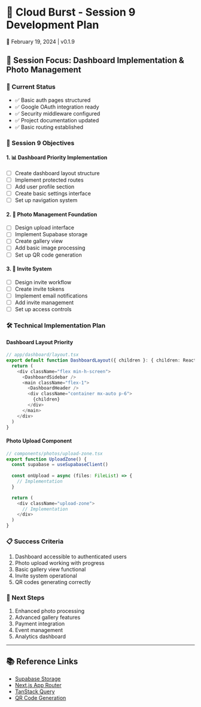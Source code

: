 # 🌟 Cloud Burst - Session 9 Development Plan
📅 February 19, 2024 | v0.1.9

## 🎯 Session Focus: Dashboard Implementation & Photo Management

### 🔄 Current Status
- ✅ Basic auth pages structured
- ✅ Google OAuth integration ready
- ✅ Security middleware configured
- ✅ Project documentation updated
- ✅ Basic routing established

### 🎯 Session 9 Objectives

#### 1. 📊 Dashboard Priority Implementation
- [ ] Create dashboard layout structure
- [ ] Implement protected routes
- [ ] Add user profile section
- [ ] Create basic settings interface
- [ ] Set up navigation system

#### 2. 📸 Photo Management Foundation
- [ ] Design upload interface
- [ ] Implement Supabase storage
- [ ] Create gallery view
- [ ] Add basic image processing
- [ ] Set up QR code generation

#### 3. 🔐 Invite System
- [ ] Design invite workflow
- [ ] Create invite tokens
- [ ] Implement email notifications
- [ ] Add invite management
- [ ] Set up access controls

### 🛠️ Technical Implementation Plan

#### Dashboard Layout Priority
```typescript
// app/dashboard/layout.tsx
export default function DashboardLayout({ children }: { children: React.ReactNode }) {
  return (
    <div className="flex min-h-screen">
      <DashboardSidebar />
      <main className="flex-1">
        <DashboardHeader />
        <div className="container mx-auto p-6">
          {children}
        </div>
      </main>
    </div>
  )
}
```

#### Photo Upload Component
```typescript
// components/photos/upload-zone.tsx
export function UploadZone() {
  const supabase = useSupabaseClient()
  
  const onUpload = async (files: FileList) => {
    // Implementation
  }

  return (
    <div className="upload-zone">
      // Implementation
    </div>
  )
}
```

### 📋 Success Criteria
1. Dashboard accessible to authenticated users
2. Photo upload working with progress
3. Basic gallery view functional
4. Invite system operational
5. QR codes generating correctly

### 🚀 Next Steps
1. Enhanced photo processing
2. Advanced gallery features
3. Payment integration
4. Event management
5. Analytics dashboard

---

## 📚 Reference Links
- [Supabase Storage](https://supabase.com/docs/guides/storage)
- [Next.js App Router](https://nextjs.org/docs/app)
- [TanStack Query](https://tanstack.com/query/latest)
- [QR Code Generation](https://github.com/soldair/node-qrcode) 
